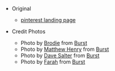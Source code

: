 - Original

  - [pinterest landing page](https://www.pinterest.jp/)

- Credit Photos
  - Photo by <a href="https://burst.shopify.com/@thenomadbrodie?utm_campaign=photo_credit&amp;utm_content=Picture+of+Restaurant+Breakfast+-+Free+Stock+Photo&amp;utm_medium=referral&amp;utm_source=credit">Brodie</a> from <a href="https://burst.shopify.com/food?utm_campaign=photo_credit&amp;utm_content=Picture+of+Restaurant+Breakfast+-+Free+Stock+Photo&amp;utm_medium=referral&amp;utm_source=credit">Burst</a>
  - Photo by <a href="https://burst.shopify.com/@matthew_henry?utm_campaign=photo_credit&amp;utm_content=Picture+of+Dinner+Party+-+Free+Stock+Photo&amp;utm_medium=referral&amp;utm_source=credit">Matthew Henry</a> from <a href="https://burst.shopify.com/drink?utm_campaign=photo_credit&amp;utm_content=Picture+of+Dinner+Party+-+Free+Stock+Photo&amp;utm_medium=referral&amp;utm_source=credit">Burst</a>
  - Photo by <a href="https://burst.shopify.com/@saltyshots?utm_campaign=photo_credit&amp;utm_content=Browse+Free+HD+Images+of+Dinner+For+One+Of+Wood+Fired+Pizza+Paired+With+Cold+Beer&amp;utm_medium=referral&amp;utm_source=credit">Dave Salter</a> from <a href="https://burst.shopify.com/food?utm_campaign=photo_credit&amp;utm_content=Browse+Free+HD+Images+of+Dinner+For+One+Of+Wood+Fired+Pizza+Paired+With+Cold+Beer&amp;utm_medium=referral&amp;utm_source=credit">Burst</a>
  - Photo by <a href="https://burst.shopify.com/@farah?utm_campaign=photo_credit&amp;utm_content=Free+Fine+Food+Dining+In+Style+Photo+%E2%80%94+High+Res+Pictures&amp;utm_medium=referral&amp;utm_source=credit">Farah</a> from <a href="https://burst.shopify.com/food?utm_campaign=photo_credit&amp;utm_content=Free+Fine+Food+Dining+In+Style+Photo+%E2%80%94+High+Res+Pictures&amp;utm_medium=referral&amp;utm_source=credit">Burst</a>
